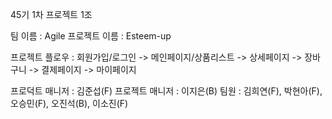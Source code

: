 45기 1차 프로젝트 1조

팀 이름 : Agile
프로젝트 이름 : Esteem-up

프로젝트 플로우 : 회원가입/로그인 -> 메인페이지/상품리스트 -> 상세페이지 -> 장바구니 -> 결제페이지 -> 마이페이지

프로덕트 매니저 : 김준섭(F)
프로젝트 매니저 : 이지은(B)
팀원 : 김희연(F), 박현아(F), 오승민(F), 오진석(B), 이소진(F)


